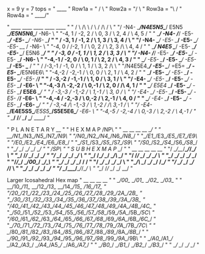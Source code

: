 x = 9
y = 7
tops =  "  ____      "
Row1a = " /    \  "
Row2a = "/      \ "
Row3a = "\      / "
Row4a = " \____/"

 "  ____        ____        ____        ____        ____ "
 " /    \      /\   \      /    \      /   /\      /    \ "
 "/ -N4- \____/N4E5N5\____/ E5N5 \____/E5N5N6\____/ -N6- \ "
 "\-4, 1 /    \-2, 2 /    \ 0, 3 /    \ 2, 4 /    \ 4, 5 / "
 " \____/ -N4- \/___/ -E5- \____/ -E5- \___\/ -N6- \____/ "
 " /    \-3, 1 /    \-1, 2 /    \ 1, 3 /    \ 3, 4 /    \ "
 "/ -N4- \____/ -E5- \____/ -E5- \____/ -E5- \___ / -N6- \ "
 "\-4, 0 /   /\-2, 1 /    \ 0, 2 /    \ 2, 3 /\   \ 4, 4 / "
 " \____/ N4E5 \____/ -E5- \____/ -E5- \____/ E5N6 \____/ "
 " /    \-3, 0 /    \-1, 1 /    \ 1, 2 /    \ 3, 3 /    \ "
 "/ -N4- \/___/ -E5- \____/ -E5- \____/ -E5- \___\/ -N6- \ "
 "\-4,-1 /    \-2, 0 /    \ 0, 1 /    \ 2, 2 /    \ 4, 3 / "
 " \____/ -E5- \____/ -E5- \____/ -E5- \____/ -E5- \___ / "
 " /   /\-3,-1 /    \-1, 0 /    \ 1, 1 /    \ 3, 2 /\   \ "
 "/N4E5E4\____/ -E5- \____/ =E5= \____/ -E5- \____/E5N6E6\ "
 "\-4,-2 /    \-2,-1 /    \ 0, 0 /    \ 2, 1 /    \ 4, 2 / "
 " \___\/ -E5- \____/ -E5- \____/ -E5- \____/ -E5- \/___/ "
 " /    \-3,-2 /    \-1,-1 /    \ 1, 0 /    \ 3, 1 /    \ "
 "/ -E4- \____/ -E5- \____/ -E5- \____/ -E5- \____/ -E6- \ "
 "\-4,-3 /\   \-2,-2 /    \ 0,-1 /    \ 2, 0 /   /\ 4, 1 / "
 " \____/ E5E4 \____/ -E5- \____/ -E5- \____/ E5E6 \____/ "
 " /    \-3,-3 /    \-1,-2 /    \ 1,-1 /    \ 3, 0 /    \ "
 "/ -E4- \___\/ -E5- \____/ -E5- \____/ -E5- \/___/ -E6- \ "
 "\-4,-4 /    \-2,-3 /    \ 0,-2 /    \ 2,-1 /    \ 4, 0 / "
 " \____/ -E4- \____/ -E5- \____/ -E5- \____/ -E6- \____/ "
 " /    \-3,-4 /\   \-1,-3 /    \ 1,-2 /   /\ 3,-1 /    \ "
 "/ -E4- \____/E4E5S5\____/_E5S5_\____/S5E5E6\____/ -E6- \ "
 "\-4,-5 /    \-2,-4 /    \ 0,-3 /    \ 2,-2 /    \ 4,-1 / "
 " \____/      \/___/      \____/      \___\/      \____/ "

 "  P L A N E T A R Y         __ "
 "   H E X     M A P         /NP\ "
 "    __    __    __    __   \__/ "
 " __/N1\__/N3\__/N5\__/N7\__/N9\ "
 "/N0\__/N2\__/N4\__/N6\__/N8\__/ "
 "\__/E1\__/E3\__/E5\__/E7\__/E9\ "
 "/E0\__/E2\__/E4\__/E6\__/E8\__/ "
 "\__/S1\__/S3\__/S5\__/S7\__/S9\ "
 "/S0\__/S2\__/S4\__/S6\__/S8\__/ "
 "\__/  \__/  \__/  \__/  \__/ " 
 "                        /SP\ "
 " S U B   H E X   M A P  \__/ "
 " __    __    __    __    __ "
 "/  \__/\_\__/__\__/_/\__/  \ "
 "\__/  \/_/  \__/  \_\/  \__/ "
 "/  \__/  \__/  \__/  \__/  \ "
 "\__/ /\__/  \__/  \__/\ \__/ "
 "/  \/_/  \__/  \__/  \_\/  \ "
 "\__/  \__/  \__/  \__/  \__/ "
 "/_/\__/  \__/00\__/  \__/\_\ "
 "\_\/  \__/  \__/  \__/  \/ / "
 "/  \__/  \__/  \__/  \__/  \ "
 "\__/\ \__/  \__/  \__/ /\__/ "
 "/  \_\/  \__/  \__/  \/_/  \ "
 "\__/  \__/  \__/  \__/  \__/ "
 "/  \__/\_\__/__\__/_/\__/  \ "
 "\__/  \/_/  \__/  \_\/  \__/ "

 Larger Icosahedral Hex map
"       __                __                __                __ "
"    __/00\__          __/01\__          __/02\__          __/03\__ "
" __/10\__/11\__    __/12\__/13\__    __/14\__/15\__    __/16\__/17\__ "
"/20\__/21\__/22\__/23\__/24\__/25\__/26\__/27\__/28\__/29\__/2A\__/2B\__ "
"\__/30\__/31\__/32\__/33\__/34\__/35\__/36\__/37\__/38\__/39\__/3A\__/3B\__ "
"/40\__/41\__/42\__/43\__/44\__/45\__/46\__/47\__/48\__/49\__/4A\__/4B\__/4C\__ "
"\__/50\__/51\__/52\__/53\__/54\__/55\__/56\__/57\__/58\__/59\__/5A\__/5B\__/5C\ "
"/60\__/61\__/62\__/63\__/64\__/65\__/66\__/67\__/68\__/69\__/6A\__/6B\__/6C\__/ "
"\__/70\__/71\__/72\__/73\__/74\__/75\__/76\__/77\__/78\__/79\__/7A\__/7B\__/7C\ "
"   \__/80\__/81\__/82\__/83\__/84\__/85\__/86\__/87\__/88\__/89\__/8A\__/8B\__/ "
"      \__/90\__/91\__/92\__/93\__/94\__/95\__/96\__/97\__/98\__/99\__/9A\__/9B\ "
"         \__/A0\__/A1\__/  \__/A2\__/A3\__/  \__/A4\__/A5\__/  \__/A6\__/A7\__/ "
"            \__/B0\__/        \__/B1\__/        \__/B2\__/        \__/B3\__/ "
"               \__/              \__/              \__/              \__/ "